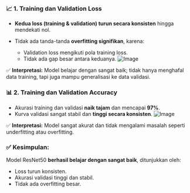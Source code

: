 ### 📈 **1. Training dan Validation Loss**

* **Kedua loss (training & validation) turun secara konsisten** hingga mendekati nol.
* Tidak ada tanda-tanda **overfitting signifikan**, karena:

  * Validation loss mengikuti pola training loss.
  * Tidak ada gap besar antara keduanya.
![Image](https://github.com/user-attachments/assets/a629797f-17d3-4f50-bc11-a4e04b50f963)

✅ **Interpretasi:** Model belajar dengan sangat baik; tidak hanya menghafal data training, tapi juga mampu generalisasi ke data validasi.

### 📊 **2. Training dan Validation Accuracy**

* Akurasi training dan validasi **naik tajam** dan mencapai **97%**.
* Kurva validasi sangat stabil dan **tinggi secara konsisten**.
![Image](https://github.com/user-attachments/assets/00fd2c06-4f3e-4913-9800-4263d48f30e9)

✅ **Interpretasi:** Model sangat akurat dan tidak mengalami masalah seperti underfitting atau overfitting.

### ✅ Kesimpulan:

Model ResNet50 **berhasil belajar dengan sangat baik**, ditunjukkan oleh:

* Loss turun konsisten.
* Akurasi validasi tinggi dan stabil.
* Tidak ada overfitting besar.
